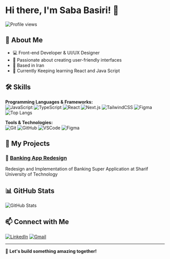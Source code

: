 # Hi there, I'm Saba Basiri! 👋
![Profile views](https://komarev.com/ghpvc/?username=saba1381)

## 🚀 About Me
- 💻 Front-end Developer & UI/UX Designer
- 🎨 Passionate about creating user-friendly interfaces
- 📍 Based in Iran
- 🌱 Currently Keeping learning React and Java Script

## 🛠 Skills

**Programming Languages & Frameworks:**  
![JavaScript](https://img.shields.io/badge/JavaScript-F7DF1E?style=for-the-badge&logo=javascript&logoColor=black)
![TypeScript](https://img.shields.io/badge/TypeScript-3178C6?style=for-the-badge&logo=typescript&logoColor=white)
![React](https://img.shields.io/badge/React-61DAFB?style=for-the-badge&logo=react&logoColor=black)
![Next.js](https://img.shields.io/badge/Next.js-000000?style=for-the-badge&logo=next.js&logoColor=white)
![TailwindCSS](https://img.shields.io/badge/TailwindCSS-06B6D4?style=for-the-badge&logo=tailwindcss&logoColor=white)
![Figma](https://img.shields.io/badge/Figma-F24E1E?style=for-the-badge&logo=figma&logoColor=white)
![Top Langs](https://github-readme-stats.vercel.app/api/top-langs/?username=saba1381&layout=compact&exclude_repo=Bank-SuperApp&hide=python&hide_border=true)




**Tools & Technologies:**  
![Git](https://img.shields.io/badge/Git-F05032?style=for-the-badge&logo=git&logoColor=white)
![GitHub](https://img.shields.io/badge/GitHub-181717?style=for-the-badge&logo=github&logoColor=white)
![VSCode](https://img.shields.io/badge/VSCode-007ACC?style=for-the-badge&logo=visual-studio-code&logoColor=white)
![Figma](https://img.shields.io/badge/Figma-F24E1E?style=for-the-badge&logo=figma&logoColor=white)

## 📂 My Projects
### 🔹 [Banking App Redesign](#)
Redesign and Implementation of Banking Super Application at Sharif University of Technology


## 📊 GitHub Stats
![GitHub Stats](https://github-readme-stats.vercel.app/api?username=saba1381&show_icons=true&count_private=true&hide_title=true&hide=prs&hide_border=false)


## 📫 Connect with Me
[![LinkedIn](https://img.shields.io/badge/LinkedIn-0A66C2?style=for-the-badge&logo=linkedin&logoColor=white)](https://www.linkedin.com/in/saba-basiri-161b29289/)
[![Gmail](https://img.shields.io/badge/Gmail-D14836?style=for-the-badge&logo=gmail&logoColor=white)](mailto:basirisaba81@gmail.com)


---
🚀 **Let's build something amazing together!**

